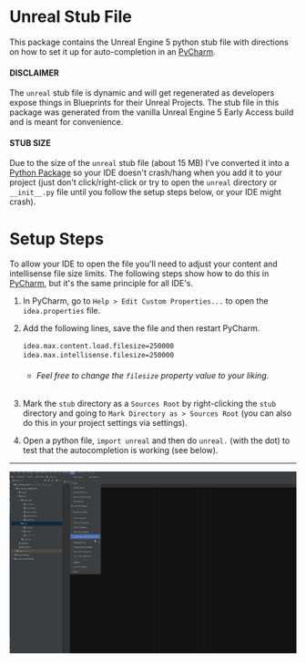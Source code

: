 
Unreal Stub File
================================

This package contains the Unreal Engine 5 python stub file with directions on how to set it up for auto-completion in an [PyCharm](https://www.jetbrains.com/pycharm).

#### DISCLAIMER 
The `unreal` stub file is dynamic and will get regenerated as developers expose things in Blueprints for their Unreal Projects. The stub file in this package was generated from    the vanilla Unreal Engine 5 Early Access build and is meant for convenience.

#### STUB SIZE 
Due to the size of the `unreal` stub file (about 15 MB) I've converted it into a 
[Python Package](https://docs.python.org/3/tutorial/modules.html#packages) 
so your IDE doesn't crash/hang when you add it to your project 
(just don't click/right-click or try to open the `unreal` directory or `__init__.py` file until you follow the setup steps below, or your IDE might crash).

# Setup Steps
To allow your IDE to open the file you'll need to adjust your content and intellisense file size limits. 
The following steps show how to do this in [PyCharm](https://www.jetbrains.com/pycharm),
but it's the same principle for all IDE's.
1. In PyCharm, go to `Help > Edit Custom Properties...` to open the `idea.properties` file. 
2. Add the following lines, save the file and then restart PyCharm.
   ```
   idea.max.content.load.filesize=250000 
   idea.max.intellisense.filesize=250000
   ```
   - ###### *Feel free to change the `filesize` property value to your liking.*
2. Mark the `stub` directory as a `Sources Root` by right-clicking the `stub` directory and going to `Mark Directory as > Sources Root`
   (you can also do this in your project settings via settings).
   
3. Open a python file, `import unreal` and then do `unreal.` (with the dot) to test that the autocompletion is working (see below).
--- 

![Unreal Stub Demo GIF](resources/images/unreal-stub-demo.gif)

